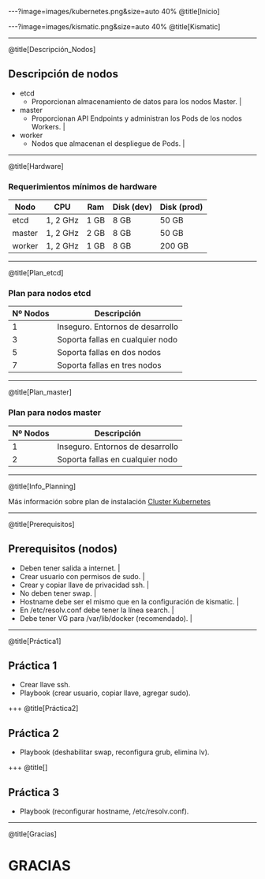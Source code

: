 ---?image=images/kubernetes.png&size=auto 40%
@title[Inicio]

---?image=images/kismatic.png&size=auto 40%
@title[Kismatic]

---
@title[Descripción_Nodos]

## Descripción de nodos

- etcd
  - Proporcionan almacenamiento de datos para los nodos Master. |
- master
  - Proporcionan API Endpoints y administran los Pods de los nodos Workers. |
- worker
  - Nodos que almacenan el despliegue de Pods. |


---
@title[Hardware]

### Requerimientos mínimos de hardware

Nodo   | CPU      | Ram  | Disk (dev) | Disk (prod)
---    | ---      | ---  | ---        | ---
etcd   | 1, 2 GHz | 1 GB | 8 GB       | 50 GB
master | 1, 2 GHz | 2 GB | 8 GB       | 50 GB
worker | 1, 2 GHz | 1 GB | 8 GB       | 200 GB


---
@title[Plan_etcd]

### Plan para nodos etcd


Nº Nodos | Descripción
---          | ---
1        | Inseguro. Entornos de desarrollo
3        | Soporta fallas en cualquier nodo
5        | Soporta fallas en dos nodos
7        | Soporta fallas en tres nodos

---
@title[Plan_master]

### Plan para nodos master

Nº Nodos | Descripción
---      | --- 
1        | Inseguro. Entornos de desarrollo
2        | Soporta fallas en cualquier nodo

---
@title[Info_Planning]

Más información sobre plan de instalación [Cluster Kubernetes](https://github.com/apprenda/kismatic/blob/master/docs/plan.md)

---
@title[Prerequisitos]

## Prerequisitos (nodos)

- Deben tener salida a internet. |
- Crear usuario con permisos de sudo. |
- Crear y copiar llave de privacidad ssh. |
- No deben tener swap. |
- Hostname debe ser el mismo que en la configuración de kismatic. |
- En /etc/resolv.conf debe tener la línea search. |
- Debe tener VG para /var/lib/docker (recomendado). |


---
@title[Práctica1]

## Práctica 1

- Crear llave ssh.
- Playbook (crear usuario, copiar llave, agregar sudo).

+++
@title[Práctica2]

## Práctica 2

- Playbook (deshabilitar swap, reconfigura grub, elimina lv).

+++
@title[]

## Práctica 3

- Playbook (reconfigurar hostname, /etc/resolv.conf).

---
@title[Gracias]

# GRACIAS